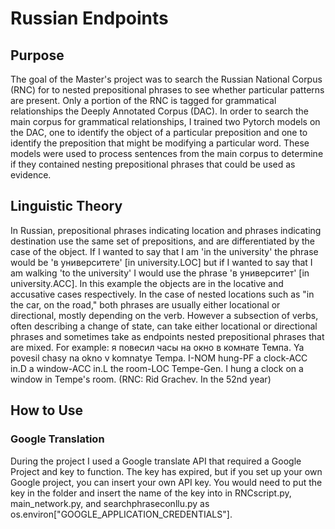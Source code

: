 # Russian Endpoints
## Purpose
The goal of the Master's project was to search the Russian National Corpus (RNC) for to nested prepositional phrases to see whether particular patterns are present. Only a portion of the RNC is tagged for grammatical relationships the Deeply Annotated Corpus (DAC). In order to search the main corpus for grammatical relationships, I trained two Pytorch models on the DAC, one to identify the object of a particular preposition and one to identify the preposition that might be modifying a particular word. These models were used to process sentences from the main corpus to determine if they contained nesting prepositional phrases that could be used as evidence. 

## Linguistic Theory
In Russian, prepositional phrases indicating location and phrases indicating destination use the same set of prepositions, and are differentiated by the case of the object. If I wanted to say that I am 'in the university' the phrase would be 'в университете' [in university.LOC] but if I wanted to say that I am walking 'to the university' I would use the phrase 'в университет' [in university.ACC]. In this example the objects are in the locative and accusative cases respectively. In the case of nested locations such as "in the car, on the road," both phrases are usually either locational or directional, mostly depending on the verb. However a subsection of verbs, often describing a change of state, can take either locational or directional phrases and sometimes take as endpoints nested prepositional phrases that are mixed. For example:
  я      повесил     часы        на     окно        в комнате         Темпа. 
  Ya     povesil     chasy       na     okno        v komnatye        Tempa.
  I-NOM hung-PF   a clock-ACC   in.D a window-ACC in.L the room-LOC Tempe-Gen.
  I hung a clock on a window in Tempe's room. (RNC: Rid Grachev. In the 52nd year)


## How to Use

### Google Translation
During the project I used a Google translate API that required a Google Project and key to function. The key has expired, but if you set up your own Google project, you can insert your own API key. You would need to put the key in the folder and insert the name of the key into in RNCscript.py, main_network.py, and searchphraseconllu.py as os.environ["GOOGLE_APPLICATION_CREDENTIALS"].  
